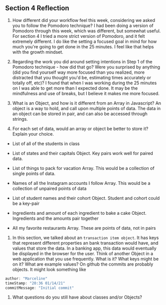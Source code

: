 ## Section 4 Reflection

1. How different did your workflow feel this week, considering we asked you to follow the Pomodoro technique?
I had been doing a version of Pomodoro through this week, which was different, but somewhat useful. For section 4 I tried a more strict version of Pomodoro, and it felt extremely different. I do like the setting a focused goal in mind for how much you're going to get done in the 25 minutes. I feel like that helps with the growth mindset.

1. Regarding the work you did around setting intentions in Step 1 of the Pomodoro technique - how did that go? Were you surprised by anything (did you find yourself way more focused than you realized, more distracted that you thought you'd be, estimating times accurately or totally off, etc)?
I found that when I was working during the 25 minutes on I was able to get more than I expected done. It may be the mindfulness and use of breaks, but I believe it makes me more focused.
1. What is an Object, and how is it different from an Array in Javascript?
An object is a way to hold, and call upon multiple points of data. The data in an object can be stored in pair, and can also be accessed through strings.
1. For each set of data, would an array or object be better to store it? Explain your choice.

  * List of all of the students in class

  * List of states and their capitals
  Object. Key pairs work well for paired data.
  * List of things to pack for vacation
  Array. This would be a collection of single points of data.
  * Names of all the Instagram accounts I follow
  Array. This would be a collection of unpaired points of data
  * List of student names and their cohort
  Object. Student and cohort could be a key-pair
  * Ingredients and amount of each ingredient to bake a cake
  Object. Ingredients and the amounts pair together
  * All my favorite restaurants
  Array. These are points of data, not in pairs

1. In this section, we talked about an `transaction item object`. It has keys that represent different properties an bank transaction would have, and values that store the data. In a banking app, this data would eventually be displayed in the browser for the user. Think of another Object in a web application that you use frequently. What is it? What keys might be on it? What are example values?
On github the commits are probably objects. It might look something like
```javascript
author: "Marceline"
timeStamp: "20:36 01/14/21"
commitMessage: "Initial commit"
```

1. What questions do you still have about classes and/or Objects?
